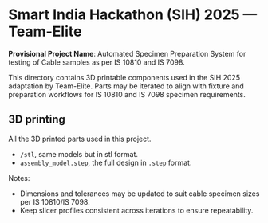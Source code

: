# Smart India Hackathon (SIH) 2025 — Team-Elite

**Provisional Project Name**: Automated Specimen Preparation System for testing of Cable samples as per IS 10810 and IS 7098.

This directory contains 3D printable components used in the SIH 2025 adaptation by Team-Elite. Parts may be iterated to align with fixture and preparation workflows for IS 10810 and IS 7098 specimen requirements.

## 3D printing

All the 3D printed parts used in this project.

- `/stl`, same models but in stl format.
- `assembly_model.step`, the full design in `.step` format.

Notes:
- Dimensions and tolerances may be updated to suit cable specimen sizes per IS 10810/IS 7098.
- Keep slicer profiles consistent across iterations to ensure repeatability.